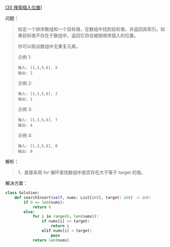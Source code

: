 [[35 搜索插入位置]](https://leetcode-cn.com/problems/search-insert-position/)

问题：

> 给定一个排序数组和一个目标值，在数组中找到目标值，并返回其索引。如果目标值不存在于数组中，返回它将会被按顺序插入的位置。
>
> 你可以假设数组中无重复元素。
>
> 示例 1:
>
> ```
> 输入: [1,3,5,6], 5
> 输出: 2
> ```
>
> 示例 2:
>
> ```
> 输入: [1,3,5,6], 2
> 输出: 1
> ```
>
> 示例 3:
>
> ```
> 输入: [1,3,5,6], 7
> 输出: 4
> ```
>
> 示例 4:
>
> ```
> 输入: [1,3,5,6], 0
> 输出: 0
> ```
>
> 

解析：

> 1、直接采用 for 循环查找数组中是否存在大于等于 target 的值。

解决方案：

```python
class Solution:
    def searchInsert(self, nums: List[int], target: int) -> int:
        if 0 == len(nums):
            return 0
        else:
            for i in range(0, len(nums)):
                if nums[i] >= target:
                    return i
                elif nums[i] < target:
                    pass
            return len(nums)
```


